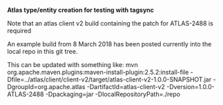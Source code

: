 **Atlas type/entity creation for testing with tagsync**

Note that an atlas client v2 build containing the patch for ATLAS-2488 is required

An example build from 8 March 2018 has been posted currently into
the local repo in this git tree. 

This can be updated with something like:
mvn org.apache.maven.plugins:maven-install-plugin:2.5.2:install-file -Dfile=../atlas/client/client-v2/target/atlas-client-v2-1.0.0-SNAPSHOT.jar -DgroupId=org.apache.atlas -DartifactId=atlas-client-v2 -Dversion=1.0.0-ATLAS-2488 -Dpackaging=jar -DlocalRepositoryPath=./repo